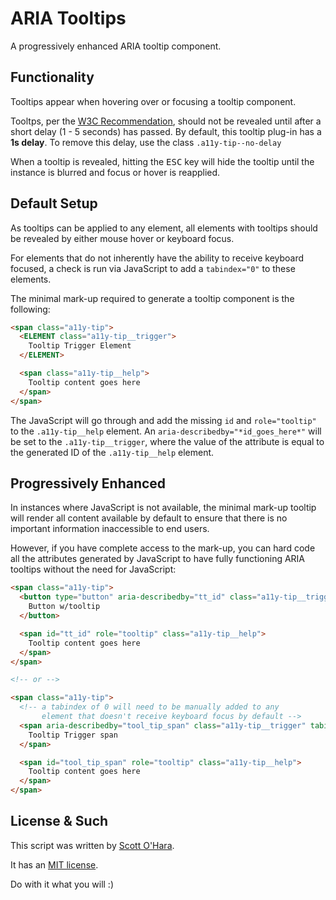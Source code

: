 # ARIA Tooltips

A progressively enhanced ARIA tooltip component.


## Functionality  
Tooltips appear when hovering over or focusing a tooltip component. 

Tooltps, per the [W3C Recommendation](https://www.w3.org/TR/wai-aria-practices/#tooltip), should not be revealed until after a short delay (1 - 5 seconds) has passed. By default, this tooltip plug-in has a __1s delay__. To remove this delay, use the class `.a11y-tip--no-delay`  

When a tooltip is revealed, hitting the <kbd>ESC</kbd> key will hide the tooltip until the instance is blurred and focus or hover is reapplied.


## Default Setup  
As tooltips can be applied to any element, all elements with tooltips should be revealed by either mouse hover or keyboard focus.  

For elements that do not inherently have the ability to receive keyboard focused, a check is run via JavaScript to add a `tabindex="0"` to these elements.  

The minimal mark-up required to generate a tooltip component is the following:  

```html
<span class="a11y-tip">
  <ELEMENT class="a11y-tip__trigger">
    Tooltip Trigger Element
  </ELEMENT>

  <span class="a11y-tip__help">
    Tooltip content goes here
  </span>
</span>
```

The JavaScript will go through and add the missing `id` and `role="tooltip"` to the `.a11y-tip__help` element. An `aria-describedby="*id_goes_here*"` will be set to the `.a11y-tip__trigger`, where the value of the attribute is equal to the generated ID of the `.a11y-tip__help` element.


## Progressively Enhanced  
In instances where JavaScript is not available, the minimal mark-up tooltip will render all content available by default to ensure that there is no important information inaccessible to end users.  

However, if you have complete access to the mark-up, you can hard code all the attributes generated by JavaScript to have fully functioning ARIA tooltips without the need for JavaScript:  

```html
<span class="a11y-tip">
  <button type="button" aria-describedby="tt_id" class="a11y-tip__trigger">
    Button w/tooltip
  </button>

  <span id="tt_id" role="tooltip" class="a11y-tip__help">
    Tooltip content goes here
  </span>
</span>

<!-- or -->

<span class="a11y-tip">
  <!-- a tabindex of 0 will need to be manually added to any
       element that doesn't receive keyboard focus by default -->
  <span aria-describedby="tool_tip_span" class="a11y-tip__trigger" tabindex="0">
    Tooltip Trigger span
  </span>

  <span id="tool_tip_span" role="tooltip" class="a11y-tip__help">
    Tooltip content goes here
  </span>
</span>
```


## License & Such  
This script was written by [Scott O'Hara](https://twitter.com/scottohara).

It has an [MIT license](https://github.com/scottaohara/accessible-components/blob/master/LICENSE.md).

Do with it what you will :)

